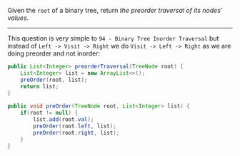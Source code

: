 Given the `root` of a binary tree, return _the preorder traversal of its nodes' values_.
***
This question is very simple to `94 - Binary Tree Inorder Traversal` but instead of `Left -> Visit -> Right` we do `Visit -> Left -> Right` as we are doing preorder and not inorder:
```java
public List<Integer> preorderTraversal(TreeNode root) {
	List<Integer> list = new ArrayList<>();
	preOrder(root, list);
	return list;
}
	
public void preOrder(TreeNode root, List<Integer> list) {
	if(root != null) {
		list.add(root.val);
		preOrder(root.left, list);
		preOrder(root.right, list);
	}
}
```
